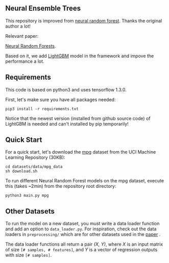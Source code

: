 ## Neural Ensemble Trees

This repository is improved from [neural random forest](https://github.com/JohannesMaxWel/neural_random_forests). Thanks the original author a lot!

Relevant paper:

[Neural Random Forests](https://arxiv.org/abs/1604.07143).

Based on it, we add [LightGBM](https://github.com/Microsoft/LightGBM) model in the framework and impove the performance a lot.

## Requirements
This code is based on python3 and uses tensorflow 1.3.0.

First, let's make sure you have all packages needed:
```
pip3 install -r requirements.txt
```
Notice that the newest version (installed from github source code) of LightGBM is needed and can't installed by pip temporarily!


## Quick Start
For a quick start, let's download the [mpg](https://archive.ics.uci.edu/ml/datasets/auto+mpg) dataset from the UCI Machine Learning Repository (30KB):
```
cd datasets/data/mpg_data
sh download.sh
```

To run different Neural Random Forest models on the mpg dataset, execute this (takes ~2min) from the repository root directory:
```
python3 main.py mpg
```

## Other Datasets
To run the model on a new dataset, you must write a data loader function and add an option to `data_loader.py`.
For inspiration, check out the data loaders in `preprocessing/` which are for other datasets used in the [paper](https://arxiv.org/abs/1604.07143) . 

The data loader functions all return a pair _(X, Y)_, where _X_  is an input matrix of size `[# samples, # features]`, and _Y_  is a vector of regression outputs with size `[# samples]`.
